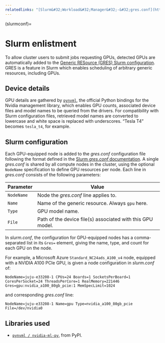 ```yaml
---
relatedlinks: "[Slurm&#32;Workload&#32;Manager&#32;-&#32;gres.conf](https://slurm.schedmd.com/gres.conf.html)"
---
```


(slurmconf)=
# Slurm enlistment

To allow cluster users to submit jobs requesting GPUs, detected GPUs are automatically added to the [Generic RESource (GRES) Slurm configuration](https://slurm.schedmd.com/gres.html). GRES is a feature in Slurm which enables scheduling of arbitrary generic resources, including GPUs.

## Device details

GPU details are gathered by [`pynvml`](https://pypi.org/project/nvidia-ml-py/), the official Python bindings for the Nvidia management library, which enables GPU counts, associated device files and model names to be queried from the drivers. For compatibility with Slurm configuration files, retrieved model names are converted to lowercase and white space is replaced with underscores. “Tesla T4” becomes `tesla_t4`, for example.

## Slurm configuration

Each GPU-equipped node is added to the _gres.conf_ configuration file following the format defined in the [Slurm _gres.conf_ documentation](https://slurm.schedmd.com/gres.conf.html). A single _gres.conf_ is shared by all compute nodes in the cluster, using the optional `NodeName` specification to define GPU resources per node. Each line in _gres.conf_ consists of the following parameters:

| Parameter  | Value                                                      |
| ---------- | ---------------------------------------------------------- |
| `NodeName` | Node the _gres.conf_ line applies to.                      |
| `Name`     | Name of the generic resource. Always `gpu` here.           |
| `Type`     | GPU model name.                                            |
| `File`     | Path of the device file(s) associated with this GPU model. |

In _slurm.conf_, the configuration for GPU-equipped nodes has a comma-separated list in its `Gres=` element, giving the name, type, and count for each GPU on the node.

For example, a Microsoft Azure `Standard_NC24ads_A100_v4` node, equipped with a NVIDIA A100 PCIe GPU, is given a node configuration in _slurm.conf_ of:

```
NodeName=juju-e33208-1 CPUs=24 Boards=1 SocketsPerBoard=1 CoresPerSocket=24 ThreadsPerCore=1 RealMemory=221446 Gres=gpu:nvidia_a100_80gb_pcie:1 MemSpecLimit=1024
```

and corresponding _gres.conf_ line:

```
NodeName=juju-e33208-1 Name=gpu Type=nvidia_a100_80gb_pcie File=/dev/nvidia0
```

## Libraries used

- [`pynvml / nvidia-ml-py`](https://pypi.org/project/nvidia-ml-py/), from PyPI.

